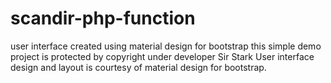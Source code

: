 # scandir-php-function
user interface created using material design for bootstrap 
this simple demo project is protected by copyright under developer Sir Stark
User interface design and layout is courtesy of material design for bootstrap.
